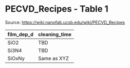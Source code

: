 # PECVD_Recipes - Table 1

Source: https://wiki.nanofab.ucsb.edu/wiki/PECVD_Recipes

| film_dep_d   | cleaning_time   |
|:-------------|:----------------|
| SiO2         | TBD             |
| Si3N4        | TBD             |
| SiOxNy       | Same as XYZ     |